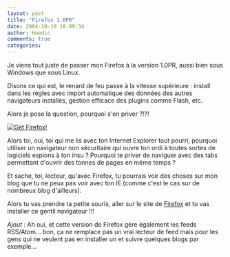```yaml
---
layout: post
title: "Firefox 1.0PR"
date: 2004-10-10 18:09:34
author: Hoedic
comments: true
categories: 
---
```



Je viens tout juste de passer mon Firefox à la version 1.0PR, aussi bien sous Windows que sous Linux.

Disons ce qui est, le renard de feu passe à la vitesse supérieure : install dans les régles avec import automatique des données des autres navigateurs installés, gestion efficace des plugins comme Flash, etc.

Alors je pose la question, pourquoi s'en priver ?!?!

<div class='spip_documents'>
<a href="http://www.spreadfirefox.com/?q=affiliates&amp;id=0&amp;t=45"><img border="0" alt="Get Firefox!" title="Get Firefox!" src="http://www.spreadfirefox.com/community/images/affiliates/Banners/300x250/rediscover_white.png"/></a>
</div>

Alors toi, oui, toi qui me lis avec ton Internet Explorer tout pourri, pourquoi utiliser un navigateur non sécuritaire qui ouvre ton ordi à toutes sortes de logiciels espions à ton insu ? Pourquoi te priver de naviguer avec des tabs permettant d'ouvrir des tonnes de pages en même temps ?

Et sache, toi, lecteur, qu'avec Firefox, tu pourrais voir des choses sur mon blog que tu ne peux pas voir avec ton IE (comme c'est le cas sur de nombreux blog d'ailleurs).

Alors tu vas prendre ta petite souris, aller sur le site de [Firefox](http://www.mozilla.org/products/firefox/) et tu vas installer ce gentil navigateur !!!

*Ajout* : Ah oui, et cette version de Firefox gère également les feeds RSS/Atom... bon, ça ne remplace pas un vrai lecteur de feed mais pour les gens qui ne veulent pas en installer un et suivre quelques blogs par exemple...